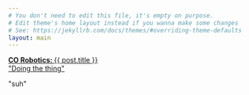 ```yaml
---
# You don't need to edit this file, it's empty on purpose.
# Edit theme's home layout instead if you wanna make some changes
# See: https://jekyllrb.com/docs/themes/#overriding-theme-defaults
layout: main
---
```


  <div class="image-header" id="image-header">
    <div class="container">
      <div class="row">
        <div class="col-sm-10 col-sm-offset-1
                    col-md-10 col-md-offset-1
                    col-lg-10 col-lg-offset-1">
          <a href="{{ post.url | prepend: site.baseurl }}">
            <div class="row voffset8">
            </div>
            <div class="row voffset8">
              <div class="well">
                <div class="col-sm-12">
                  <div id="headline-header" class="top-headline-header">
                    <b>CO Robotics: </b>
                    {{ post.title }}<br>
                  </div>
                </div>
                <div id="headline" class="top-headline">
                  <!-- Preview -->
                  <i class="fa fa-quote-left"></i> 
                  "Doing the thing"
                  <i class="fa fa-quote-right"></i>
                </div>
              </div>
            </div>
          </a>
        </div>
      </div>
      <!-- from div the blog as background -->
      <script>
        document.getElementById("image-header").style.backgroundImage = "url(/images/flatirons.png)";
        document.getElementById("image-header").style.backgroundSize = "cover";
        document.getElementById("image-header").style.backgroundPosition = "center";
        document.getElementById("image-header").style.borderBottom = "5px solid #07144b";
      </script>
    </div>
  </div>


"suh"
